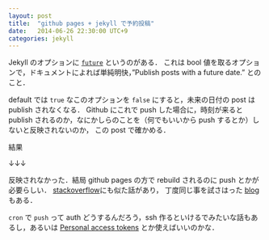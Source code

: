 ```yaml
---
layout: post
title:  "github pages + jekyll で予約投稿"
date:   2014-06-26 22:30:00 UTC+9
categories: jekyll
---
```


Jekyll のオプションに [`future`](http://jekyllrb.com/docs/configuration/#build-command-options) というのがある．
これは bool 値を取るオプションで，ドキュメントによれば単純明快，”Publish posts with a future date.” とのこと．

default では `true` なこのオプションを `false` にすると，未来の日付の post は publish されなくなる．
Github にこれで push した場合に，時刻が来ると publish されるのか，なにかしらのことを（何でもいいから push するとか）しないと反映されないのか，
この post で確かめる．

結果

↓↓↓

反映されなかった．結局 github pages の方で rebuild されるのに push とかが必要らしい．
[stackoverflow](http://stackoverflow.com/questions/24353638/show-only-future-posts-in-jekyll)にも似た話があり，
丁度同じ事を試さはった [blog](http://praglowski.com/2013/03/14/scheduling-a-future-posts-in-jekyll/) もある．

`cron` で `push` って auth どうするんだろう，ssh 作るといけるでみたいな話もあるし，あるいは
[Personal access tokens](https://github.com/settings/applications) とか使えばいいのかな．
